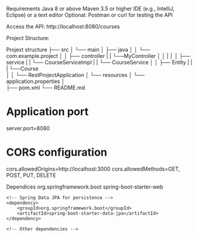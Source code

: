 Requirements
  Java 8 or above
  Maven 3.5 or higher
  IDE (e.g., IntelliJ, Eclipse) or a text editor
  Optional: Postman or curl for testing the API

Access the API:
  http://localhost:8080/courses


Project Structure:

Projext structure
├── src
│   └── main
│     ├── java
│     │   └── com.example.project
│     │       ├── controller
|     |        └──MyController
│     │       |
│     │       ├── service
|     |                 └── CourseServiceImpl
|     |                 └── CourseService
│     │       ├── Entity 
|     |       |          └──Course  
│     │       └── RestProjectApplication
│     └── resources
│          └── application.properties
│   
├── pom.xml
└── README.md

# Application port
server.port=8080

# CORS configuration
cors.allowedOrigins=http://localhost:3000
cors.allowedMethods=GET, POST, PUT, DELETE


Dependices
<dependencies>
    <!-- Spring Boot Dependencies -->
    <dependency>
        <groupId>org.springframework.boot</groupId>
        <artifactId>spring-boot-starter-web</artifactId>
    </dependency>

    <!-- Spring Data JPA for persistence -->
    <dependency>
        <groupId>org.springframework.boot</groupId>
        <artifactId>spring-boot-starter-data-jpa</artifactId>
    </dependency>

    <!-- Other dependencies -->
</dependencies>


